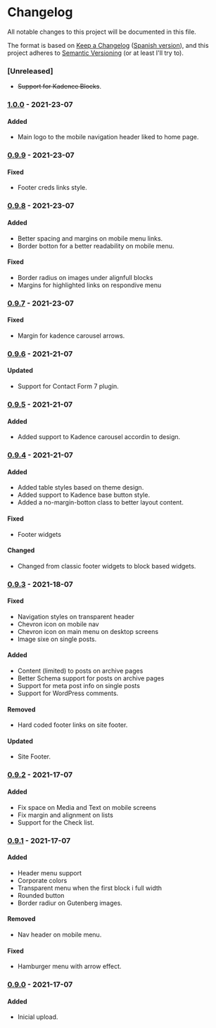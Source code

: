 # Changelog
All notable changes to this project will be documented in this file.

The format is based on [Keep a Changelog](https://keepachangelog.com/en/1.0.0/) ([Spanish version](https://keepachangelog.com/es-ES/1.0.0/)),
and this project adheres to [Semantic Versioning](https://semver.org/spec/v2.0.0.html) (or at least I'll try to).

### [Unreleased]
- ~~Support for Kadence Blocks~~.

### [1.0.0](https://github.com/LuisColome/cromwell-farm/releases/tag/v1.0.0) - 2021-23-07
#### Added
- Main logo to the mobile navigation header liked to home page.

### [0.9.9](https://github.com/LuisColome/cromwell-farm/releases/tag/v0.9.9) - 2021-23-07
#### Fixed
- Footer creds links style.

### [0.9.8](https://github.com/LuisColome/cromwell-farm/releases/tag/v0.9.8) - 2021-23-07
#### Added
- Better spacing and margins on mobile menu links. 
- Border botton for a better readability on mobile menu.
#### Fixed
- Border radius on images under alignfull blocks
- Margins for highlighted links on respondive menu

### [0.9.7](https://github.com/LuisColome/cromwell-farm/releases/tag/v0.9.7) - 2021-23-07
#### Fixed
- Margin for kadence carousel arrows.

### [0.9.6](https://github.com/LuisColome/cromwell-farm/releases/tag/v0.9.6) - 2021-21-07
#### Updated
- Support for Contact Form 7 plugin.

### [0.9.5](https://github.com/LuisColome/cromwell-farm/releases/tag/v0.9.5) - 2021-21-07
#### Added
- Added support to Kadence carousel accordin to design.

### [0.9.4](https://github.com/LuisColome/cromwell-farm/releases/tag/v0.9.4) - 2021-21-07
#### Added
- Added table styles based on theme design.
- Added support to Kadence base button style.
- Added a no-margin-botton class to better layout content.
#### Fixed
- Footer widgets
#### Changed
- Changed from classic footer widgets to block based widgets.

### [0.9.3](https://github.com/LuisColome/cromwell-farm/releases/tag/v0.9.3) - 2021-18-07
#### Fixed
- Navigation styles on transparent header
- Chevron icon on mobile nav
- Chevron icon on main menu on desktop screens
- Image sixe on single posts.
#### Added 
- Content (limited) to posts on archive pages
- Better Schema support for posts on archive pages
- Support for meta post info on single posts
- Support for WordPress comments.
#### Removed 
- Hard coded footer links on site footer.
#### Updated
- Site Footer.

### [0.9.2](https://github.com/LuisColome/cromwell-farm/releases/tag/v0.9.2) - 2021-17-07
#### Added
- Fix space on Media and Text on mobile screens
- Fix margin and alignment on lists
- Support for the Check list. 

### [0.9.1](https://github.com/LuisColome/cromwell-farm/releases/tag/v0.9.1) - 2021-17-07
#### Added
- Header menu support
- Corporate colors
- Transparent menu when the first block i full width
- Rounded button
- Border radiur on Gutenberg images.
#### Removed
- Nav header on mobile menu.
#### Fixed
- Hamburger menu with arrow effect.

### [0.9.0](https://github.com/LuisColome/cromwell-farm/releases/tag/v0.9.0) - 2021-17-07
#### Added
- Inicial upload.